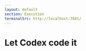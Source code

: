 ```yaml
---
layout: default
section: Execution
terminalSrc: http://localhost:7681/
---
```


# Let Codex code it

<TtydFrame
class="mt-8 max-w-188 h-103"
:src="$frontmatter.terminalSrc"
/>



